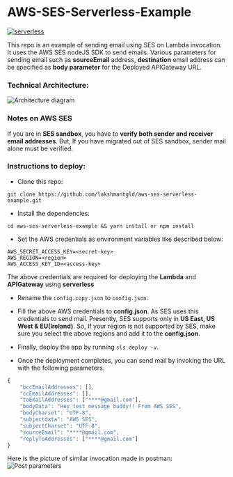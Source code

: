 AWS-SES-Serverless-Example
============================

[![serverless](https://img.shields.io/badge/serverless-v1.10.1-yellow.svg)](http://www.serverless.com)

This repo is an example of sending email using SES on Lambda invocation. It uses the AWS SES nodeJS SDK to send emails. Various parameters for sending email such as **sourceEmail** address, **destination** email address can be specified as **body parameter** for the Deployed APIGateway URL.

### Technical Architecture:
![Architecture diagram](https://raw.githubusercontent.com/lakshmantgld/aws-ses-serverless-example/master/readmeFiles/architecture.png)

### Notes on AWS SES
If you are in **SES sandbox**, you have to **verify both sender and receiver email addresses**. But, If you have migrated out of SES sandbox, sender mail alone must be verified.

### Instructions to deploy:
- Clone this repo:
```
git clone https://github.com/lakshmantgld/aws-ses-serverless-example.git
```

- Install the dependencies:
```
cd aws-ses-serverless-example && yarn install or npm install
```

- Set the AWS credentials as environment variables like described below:
```
AWS_SECRET_ACCESS_KEY=<secret-key>
AWS_REGION=<region>
AWS_ACCESS_KEY_ID=<access-key>
```
The above credentials are required for deploying the **Lambda** and **APIGateway** using **serverless**

- Rename the ```config.copy.json``` to ```config.json```.

- Fill the above AWS credentials to **config.json**. As SES uses this credentials to send mail. Presently, SES supports only in **US East, US West & EU(Ireland)**. So, If your region is not supported by SES, make sure you select the above regions and add it to the **config.json**.

- Finally, deploy the app by running ```sls deploy -v```.

- Once the deployment completes, you can send mail by invoking the URL with the following parameters.

```js
{
	"bccEmailAddresses": [],
	"ccEmailAddresses": [],
	"toEmailAddresses": ["****@gmail.com"],
	"bodyData": "Hey test message buddy!! From AWS SES",
	"bodyCharset": "UTF-8",
	"subjectdata": "AWS SES",
	"subjectCharset": "UTF-8",
	"sourceEmail": "****@gmail.com",
	"replyToAddresses": ["****@gmail.com"]
}
```

Here is the picture of similar invocation made in postman:
![Post parameters](https://raw.githubusercontent.com/lakshmantgld/aws-ses-serverless-example/master/readmeFiles/postmanScreenshot.png)
